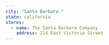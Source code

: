 ```yaml
---
city: "Santa Barbara "
state: california
stores:
  - name: The Santa Barbara Company
    address: 214 East Victoria Street
---
```


